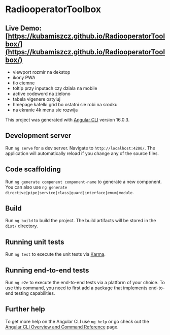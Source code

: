 # RadiooperatorToolbox
## Live Demo: [https://kubamiszcz.github.io/RadiooperatorToolbox/](https://kubamiszcz.github.io/RadiooperatorToolbox/)


- viewport rozmir na dekstop
- ikony PWA
- tlo ciemne
- toltip przy inputach czy dziala na mobile
- active codeword na zielono
- tabela vigenere ostyluj
- hmepage kafelki grid bo ostatni sie robi na srodku
- na ekranie 4k menu sie rozwija

This project was generated with [Angular CLI](https://github.com/angular/angular-cli) version 16.0.3.

## Development server

Run `ng serve` for a dev server. Navigate to `http://localhost:4200/`. The application will automatically reload if you change any of the source files.

## Code scaffolding

Run `ng generate component component-name` to generate a new component. You can also use `ng generate directive|pipe|service|class|guard|interface|enum|module`.

## Build

Run `ng build` to build the project. The build artifacts will be stored in the `dist/` directory.

## Running unit tests

Run `ng test` to execute the unit tests via [Karma](https://karma-runner.github.io).

## Running end-to-end tests

Run `ng e2e` to execute the end-to-end tests via a platform of your choice. To use this command, you need to first add a package that implements end-to-end testing capabilities.

## Further help

To get more help on the Angular CLI use `ng help` or go check out the [Angular CLI Overview and Command Reference](https://angular.io/cli) page.
